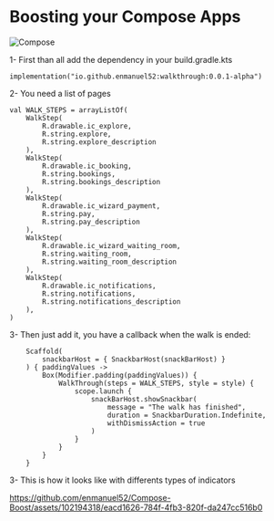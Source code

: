 # Boosting your Compose Apps

![Compose](https://github.com/enmanuel52/Compose-Boost/assets/102194318/18541363-507d-4ae5-97dc-cadfd7811413)

1- First than all add the dependency in your build.gradle.kts
```
implementation("io.github.enmanuel52:walkthrough:0.0.1-alpha")
```


2- You need a list of pages

```
val WALK_STEPS = arrayListOf(
    WalkStep(
        R.drawable.ic_explore,
        R.string.explore,
        R.string.explore_description
    ),
    WalkStep(
        R.drawable.ic_booking,
        R.string.bookings,
        R.string.bookings_description
    ),
    WalkStep(
        R.drawable.ic_wizard_payment,
        R.string.pay,
        R.string.pay_description
    ),
    WalkStep(
        R.drawable.ic_wizard_waiting_room,
        R.string.waiting_room,
        R.string.waiting_room_description
    ),
    WalkStep(
        R.drawable.ic_notifications,
        R.string.notifications,
        R.string.notifications_description
    ),
)
```

3- Then just add it, you have a callback when the walk is ended:

```
    Scaffold(
        snackbarHost = { SnackbarHost(snackBarHost) }
    ) { paddingValues ->
        Box(Modifier.padding(paddingValues)) {
            WalkThrough(steps = WALK_STEPS, style = style) {
                scope.launch {
                    snackBarHost.showSnackbar(
                        message = "The walk has finished",
                        duration = SnackbarDuration.Indefinite,
                        withDismissAction = true
                    )
                }
            }
        }
    }
```

3- This is how it looks like with differents types of indicators



https://github.com/enmanuel52/Compose-Boost/assets/102194318/eacd1626-784f-4fb3-820f-da247cc516b0
